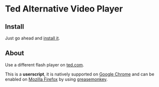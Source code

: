 Ted Alternative Video Player
============================

Install
-------
Just go ahead and [install it](https://github.com/downloads/deprived/ted-alternative-video-player/93984.user.js).

About
-----
Use a different flash player on [ted.com](http://ted.com/).

This is a **userscript**, it is natively supported on [Google Chrome](http://www.google.com/chrome) and can be enabled on [Mozilla Firefox](www.mozilla.com/firefox/) by using [greasemonkey](https://addons.mozilla.org/en-US/firefox/addon/greasemonkey/).
